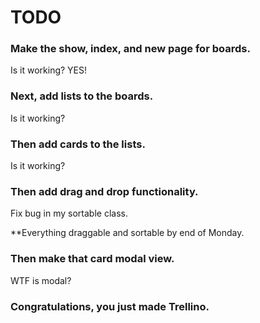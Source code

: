 # TODO


### Make the show, index, and new page for boards.
<!-- API for boards -->
<!-- Rails routes for boards -->
<!-- Backbone routes for boards -->
<!-- Backbone model, collection, views for boards -->
<!-- Backbone templates for boards -->

Is it working? YES!


### Next, add lists to the boards.
<!-- API for lists -->
<!-- Rails routes for lists -->
<!-- Backbone model, collection, views for lists -->
<!-- Backbone templates for lists -->

Is it working?


### Then add cards to the lists.
<!-- API for cards -->
<!-- Rails routes for cards -->
<!-- Backbone model, collection, views for cards -->
<!-- Backbone templates for cards -->

Is it working?



### Then add drag and drop functionality.
<!-- Sortable class -->

Fix bug in my sortable class.

**Everything draggable and sortable by end of Monday.


### Then make that card modal view.

WTF is modal?

### Congratulations, you just made Trellino.